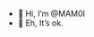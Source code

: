 - 👋 Hi, I’m @MAM0I
- 👀 Eh, It’s ok.





<!---
MAM0I/MAM0I is a ✨ special ✨ repository because its `README.md` (this file) appears on your GitHub profile.
You can click the Preview link to take a look at your changes.
--->
